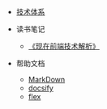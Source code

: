 * [技术体系](csii/Technology.md)

* 读书笔记
    * [《现在前端技术解析》](readlog/现在前端技术解析.md)
    
* 帮助文档
    * [MarkDown](help/markdownhelp.md)
    * [docsify](help/docsifyhelp.md)
    * [flex](help/flex.md)